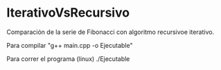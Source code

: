 # IterativoVsRecursivo
Comparación de la serie de Fibonacci con algoritmo recursivoe iterativo.

Para compilar "g++ main.cpp -o Ejecutable"

Para correr el programa (linux) ./Ejecutable
